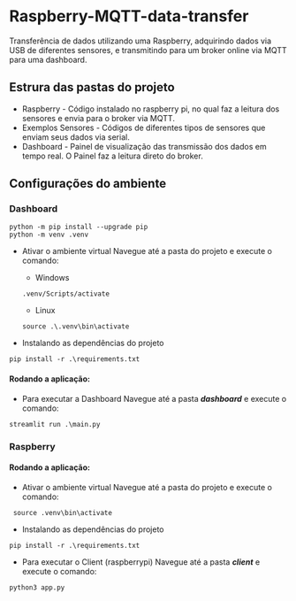 # Raspberry-MQTT-data-transfer
Transferência de dados utilizando uma Raspberry, adquirindo dados via USB de diferentes sensores, e transmitindo para um broker online via MQTT para uma dashboard.   


## Estrura das pastas do projeto
* Raspberry - Código instalado no raspberry pi, no qual faz a leitura dos sensores e envia para o broker via MQTT.
* Exemplos Sensores - Códigos de diferentes tipos de sensores que enviam seus dados via serial.
* Dashboard - Painel de visualização das transmissão dos dados em tempo real. O Painel faz a leitura direto do broker. 

## Configurações do ambiente
### Dashboard

```shell
python -m pip install --upgrade pip
python -m venv .venv
```

* Ativar o ambiente virtual
Navegue até a pasta do projeto e execute o comando:  
   - Windows
   ```shell
  .venv/Scripts/activate
   ```

  - Linux
  ```shell
  source .\.venv\bin\activate
  ```
    
* Instalando as dependências do projeto
```shell
pip install -r .\requirements.txt
```


#### Rodando a aplicação:
* Para executar a Dashboard
Navegue até a pasta ***dashboard*** e execute o comando:  

```shell
streamlit run .\main.py
```  

### Raspberry
#### Rodando a aplicação:

* Ativar o ambiente virtual
Navegue até a pasta do projeto e execute o comando:  
```shell
 source .venv\bin\activate
 ```

* Instalando as dependências do projeto
```shell
pip install -r .\requirements.txt
```

* Para executar o Client (raspberrypi) 
Navegue até a pasta ***client*** e execute o comando:    

```shell
python3 app.py
```
